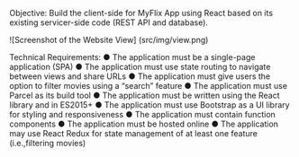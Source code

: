 Objective:
Build the client-side for MyFlix App using React based on its existing servicer-side code (REST API and database).

![Screenshot of the Website View] (src/img/view.png)



Technical Requirements:
● The application must be a single-page application (SPA)
● The application must use state routing to navigate between views and share URLs
● The application must give users the option to filter movies using a “search” feature
● The application must use Parcel as its build tool
● The application must be written using the React library and in ES2015+
● The application must use Bootstrap as a UI library for styling and responsiveness
● The application must contain function components
● The application must be hosted online
● The application may use React Redux for state management of at least one feature (i.e.,filtering movies)
